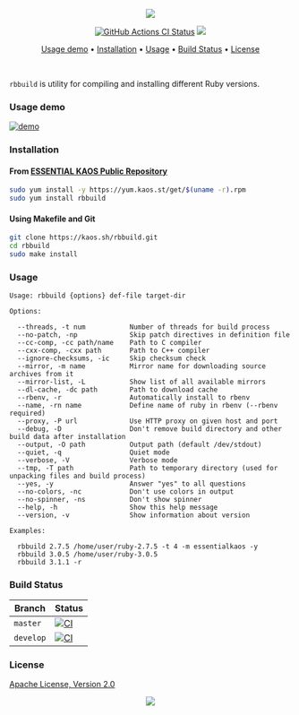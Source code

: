 <p align="center"><a href="#readme"><img src="https://gh.kaos.st/rbbuild.svg"/></a></p>

<p align="center">
  <a href="https://kaos.sh/w/rbbuild/ci"><img src="https://kaos.sh/w/rbbuild/ci.svg" alt="GitHub Actions CI Status" /></a>
  <a href="#license"><img src="https://gh.kaos.st/apache2.svg"></a>
</p>

<p align="center"><a href="#usage-demo">Usage demo</a> • <a href="#installation">Installation</a> • <a href="#usage">Usage</a> • <a href="#build-status">Build Status</a> • <a href="#license">License</a></p>

<br/>

`rbbuild` is utility for compiling and installing different Ruby versions.

### Usage demo

[![demo](https://gh.kaos.st/rbbuild-200.gif)](#usage-demo)

### Installation

#### From [ESSENTIAL KAOS Public Repository](https://yum.kaos.st)

```bash
sudo yum install -y https://yum.kaos.st/get/$(uname -r).rpm
sudo yum install rbbuild
```

#### Using Makefile and Git

```bash
git clone https://kaos.sh/rbbuild.git
cd rbbuild
sudo make install
```

### Usage

```
Usage: rbbuild {options} def-file target-dir

Options:

  --threads, -t num           Number of threads for build process
  --no-patch, -np             Skip patch directives in definition file
  --cc-comp, -cc path/name    Path to C compiler
  --cxx-comp, -cxx path       Path to C++ compiler
  --ignore-checksums, -ic     Skip checksum check
  --mirror, -m name           Mirror name for downloading source archives from it
  --mirror-list, -L           Show list of all available mirrors
  --dl-cache, -dc path        Path to download cache
  --rbenv, -r                 Automatically install to rbenv
  --name, -rn name            Define name of ruby in rbenv (--rbenv required)
  --proxy, -P url             Use HTTP proxy on given host and port
  --debug, -D                 Don't remove build directory and other build data after installation
  --output, -O path           Output path (default /dev/stdout)
  --quiet, -q                 Quiet mode
  --verbose, -V               Verbose mode
  --tmp, -T path              Path to temporary directory (used for unpacking files and build process)
  --yes, -y                   Answer "yes" to all questions
  --no-colors, -nc            Don't use colors in output
  --no-spinner, -ns           Don't show spinner
  --help, -h                  Show this help message
  --version, -v               Show information about version

Examples:

  rbbuild 2.7.5 /home/user/ruby-2.7.5 -t 4 -m essentialkaos -y
  rbbuild 3.0.5 /home/user/ruby-3.0.5
  rbbuild 3.1.1 -r
```

### Build Status

| Branch | Status |
|--------|--------|
| `master` | [![CI](https://kaos.sh/w/rbbuild/ci.svg?branch=master)](https://kaos.sh/w/rbbuild/ci?query=branch:master) |
| `develop` | [![CI](https://kaos.sh/w/rbbuild/ci.svg?branch=master)](https://kaos.sh/w/rbbuild/ci?query=branch:develop) |

### License

[Apache License, Version 2.0](https://www.apache.org/licenses/LICENSE-2.0)

<p align="center"><a href="https://essentialkaos.com"><img src="https://gh.kaos.st/ekgh.svg"/></a></p>
